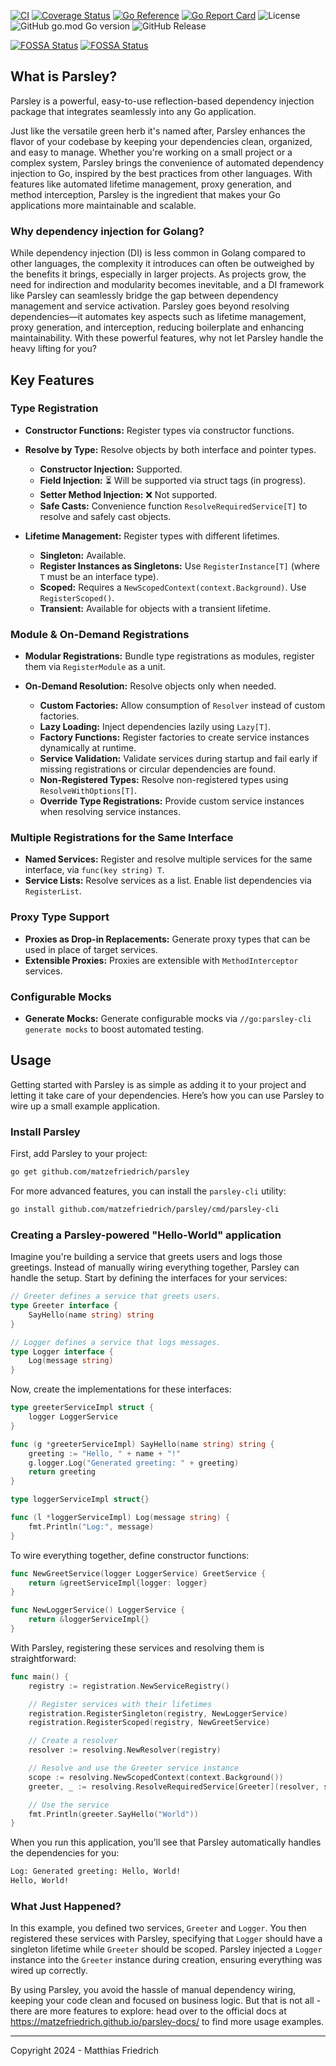 [![CI](https://github.com/matzefriedrich/parsley/actions/workflows/go.yml/badge.svg)](https://github.com/matzefriedrich/parsley/actions/workflows/go.yml)
[![Coverage Status](https://coveralls.io/repos/github/matzefriedrich/parsley/badge.svg)](https://coveralls.io/github/matzefriedrich/parsley)
[![Go Reference](https://pkg.go.dev/badge/github.com/matzefriedrich/parsley.svg)](https://pkg.go.dev/github.com/matzefriedrich/parsley)
[![Go Report Card](https://goreportcard.com/badge/github.com/matzefriedrich/parsley)](https://goreportcard.com/report/github.com/matzefriedrich/parsley)
![License](https://img.shields.io/github/license/matzefriedrich/parsley)
![GitHub go.mod Go version](https://img.shields.io/github/go-mod/go-version/matzefriedrich/parsley)
![GitHub Release](https://img.shields.io/github/v/release/matzefriedrich/parsley?include_prereleases)

[![FOSSA Status](https://app.fossa.com/api/projects/custom%2B48327%2Fgithub.com%2Fmatzefriedrich%2Fparsley.svg?type=shield&issueType=license)](https://app.fossa.com/projects/custom%2B48327%2Fgithub.com%2Fmatzefriedrich%2Fparsley?ref=badge_shield&issueType=license)
[![FOSSA Status](https://app.fossa.com/api/projects/custom%2B48327%2Fgithub.com%2Fmatzefriedrich%2Fparsley.svg?type=shield&issueType=security)](https://app.fossa.com/projects/custom%2B48327%2Fgithub.com%2Fmatzefriedrich%2Fparsley?ref=badge_shield&issueType=security)

## What is Parsley?

Parsley is a powerful, easy-to-use reflection-based dependency injection package that integrates seamlessly into any Go application.

Just like the versatile green herb it's named after, Parsley enhances the flavor of your codebase by keeping your dependencies clean, organized, and easy to manage. Whether you're working on a small project or a complex system, Parsley brings the convenience of automated dependency injection to Go, inspired by the best practices from other languages. With features like automated lifetime management, proxy generation, and method interception, Parsley is the ingredient that makes your Go applications more maintainable and scalable.


### Why dependency injection for Golang?

While dependency injection (DI) is less common in Golang compared to other languages, the complexity it introduces can often be outweighed by the benefits it brings, especially in larger projects. As projects grow, the need for indirection and modularity becomes inevitable, and a DI framework like Parsley can seamlessly bridge the gap between dependency management and service activation. Parsley goes beyond resolving dependencies—it automates key aspects such as lifetime management, proxy generation, and interception, reducing boilerplate and enhancing maintainability. With these powerful features, why not let Parsley handle the heavy lifting for you?


## Key Features

### Type Registration

- **Constructor Functions:** Register types via constructor functions.
- **Resolve by Type:** Resolve objects by both interface and pointer types.
  - **Constructor Injection:** Supported.
  - **Field Injection:** ⏳ Will be supported via struct tags (in progress).
  - **Setter Method Injection:** ❌ Not supported.
  - **Safe Casts:** Convenience function `ResolveRequiredService[T]` to resolve and safely cast objects.

- **Lifetime Management:** Register types with different lifetimes.
  - **Singleton:** Available.
  - **Register Instances as Singletons:** Use `RegisterInstance[T]` (where `T` must be an interface type).
  - **Scoped:** Requires a `NewScopedContext(context.Background)`. Use `RegisterScoped()`.
  - **Transient:** Available for objects with a transient lifetime.

### Module & On-Demand Registrations

- **Modular Registrations:** Bundle type registrations as modules, register them via `RegisterModule` as a unit.

- **On-Demand Resolution:** Resolve objects only when needed.
  - **Custom Factories:** Allow consumption of `Resolver` instead of custom factories.
  - **Lazy Loading:** Inject dependencies lazily using `Lazy[T]`.
  - **Factory Functions:** Register factories to create service instances dynamically at runtime.
  - **Service Validation:** Validate services during startup and fail early if missing registrations or circular dependencies are found.
  - **Non-Registered Types:** Resolve non-registered types using `ResolveWithOptions[T]`.
  - **Override Type Registrations:** Provide custom service instances when resolving service instances.

### Multiple Registrations for the Same Interface

- **Named Services:** Register and resolve multiple services for the same interface, via `func(key string) T`.
- **Service Lists:** Resolve services as a list. Enable list dependencies via `RegisterList`.

### Proxy Type Support

- **Proxies as Drop-in Replacements:** Generate proxy types that can be used in place of target services.
- **Extensible Proxies:** Proxies are extensible with `MethodInterceptor` services.

### Configurable Mocks

- **Generate Mocks:** Generate configurable mocks via `//go:parsley-cli generate mocks` to boost automated testing.


## Usage

Getting started with Parsley is as simple as adding it to your project and letting it take care of your dependencies. Here’s how you can use Parsley to wire up a small example application.

### Install Parsley

First, add Parsley to your project:

````sh
go get github.com/matzefriedrich/parsley
````

For more advanced features, you can install the `parsley-cli` utility:

````sh
go install github.com/matzefriedrich/parsley/cmd/parsley-cli
````

### Creating a Parsley-powered "Hello-World" application

Imagine you're building a service that greets users and logs those greetings. Instead of manually wiring everything together, Parsley can handle the setup. Start by defining the interfaces for your services:

````go
// Greeter defines a service that greets users.
type Greeter interface {
    SayHello(name string) string
}

// Logger defines a service that logs messages.
type Logger interface {
    Log(message string)
}
````

Now, create the implementations for these interfaces:

````go
type greeterServiceImpl struct {
    logger LoggerService
}

func (g *greeterServiceImpl) SayHello(name string) string {
    greeting := "Hello, " + name + "!"
    g.logger.Log("Generated greeting: " + greeting)
    return greeting
}

type loggerServiceImpl struct{}

func (l *loggerServiceImpl) Log(message string) {
    fmt.Println("Log:", message)
}
````

To wire everything together, define constructor functions:

````go
func NewGreetService(logger LoggerService) GreetService {
    return &greetServiceImpl{logger: logger}
}

func NewLoggerService() LoggerService {
    return &loggerServiceImpl{}
}
````

With Parsley, registering these services and resolving them is straightforward:

````go
func main() {
    registry := registration.NewServiceRegistry()

    // Register services with their lifetimes
    registration.RegisterSingleton(registry, NewLoggerService)
    registration.RegisterScoped(registry, NewGreetService)

    // Create a resolver
    resolver := resolving.NewResolver(registry)

    // Resolve and use the Greeter service instance
    scope := resolving.NewScopedContext(context.Background())
    greeter, _ := resolving.ResolveRequiredService[Greeter](resolver, scope)

    // Use the service
    fmt.Println(greeter.SayHello("World"))
}
````

When you run this application, you’ll see that Parsley automatically handles the dependencies for you:

````sh
Log: Generated greeting: Hello, World!
Hello, World!
````

### What Just Happened?

In this example, you defined two services, `Greeter` and `Logger`. You then registered these services with Parsley, specifying that `Logger` should have a singleton lifetime while `Greeter` should be scoped. Parsley injected a `Logger` instance into the `Greeter` instance during creation, ensuring everything was wired up correctly.

By using Parsley, you avoid the hassle of manual dependency wiring, keeping your code clean and focused on business logic. But that is not all - there are more features to explore: head over to the official docs at https://matzefriedrich.github.io/parsley-docs/ to find more usage examples.


---

Copyright 2024 - Matthias Friedrich
